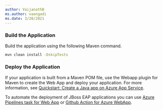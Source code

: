 ```yaml
---
author: VaijanathB
ms.author: vaangadi
ms.date: 3/20/2021
---
```


### Build the Application 

Build the application using the following Maven command.
```bash
mvn clean install -DskipTests
```

### Deploy the Application

If your application is built from a Maven POM file, use the Webapp plugin for Maven to create the Web App and deploy your application. For more information, see [Quickstart: Create a Java app on Azure App Service](/azure/app-service/quickstart-java?tabs=javase&pivots=platform-linux).

To automate the deployment of JBoss EAP applications you can use [Azure Pipelines task for Web App](/azure/devops/pipelines/tasks/deploy/azure-rm-web-app?view=azure-devops) or [Github Action for Azure WebApp](https://github.com/marketplace/actions/azure-webapp).
